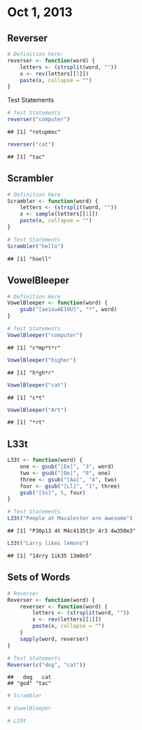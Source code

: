 # Oct 1, 2013

## Reverser


```r
# Definition here:
reverser <- function(word) {
    letters <- (strsplit(word, ""))
    x <- rev(letters[[1]])
    paste(x, collapse = "")
}
```


Test Statements

```r
# Test Statements
reverser("computer")
```

```
## [1] "retupmoc"
```

```r
reverser("cat")
```

```
## [1] "tac"
```


## Scrambler


```r
# Definition Here
Scrambler <- function(word) {
    letters <- (strsplit(word, ""))
    x <- sample(letters[[1]])
    paste(x, collapse = "")
}
```



```r
# Test Statements
Scrambler("hello")
```

```
## [1] "hoell"
```


## VowelBleeper


```r
# Definition Here
VowelBleeper <- function(word) {
    gsub("[aeiouAEIOU]", "*", word)
}
```



```r
# Test Statements
VowelBleeper("computer")
```

```
## [1] "c*mp*t*r"
```

```r
VowelBleeper("higher")
```

```
## [1] "h*gh*r"
```

```r
VowelBleeper("cat")
```

```
## [1] "c*t"
```

```r
VowelBleeper("Art")
```

```
## [1] "*rt"
```


## L33t 

```r
L33t <- function(word) {
    one <- gsub("[Ee]", "3", word)
    two <- gsub("[Oo]", "0", one)
    three <- gsub("[Aa]", "4", two)
    four <- gsub("[Ll]", "1", three)
    gsub("[Ss]", 5, four)
}
```



```r
# Test Statements
L33t("People at Macalester are awesome")
```

```
## [1] "P30p13 4t M4c4135t3r 4r3 4w350m3"
```

```r
L33t("Larry likes lemons")
```

```
## [1] "14rry 1ik35 13m0n5"
```


## Sets of Words

```r
# Reverser
Reverser <- function(word) {
    reverser <- function(word) {
        letters <- (strsplit(word, ""))
        x <- rev(letters[[1]])
        paste(x, collapse = "")
    }
    sapply(word, reverser)
}
```



```r
# Test Statements
Reverser(c("dog", "cat"))
```

```
##   dog   cat 
## "god" "tac"
```



```r
# Scrambler

```



```r
# VowelBleeper

```



```r
# L33t

```




